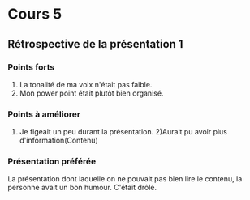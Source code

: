 # Cours 5
## Rétrospective de la présentation 1

### Points forts 
1) La tonalité de ma voix n'était pas faible.
2) Mon power point était plutôt bien organisé.

### Points à améliorer 
1) Je figeait un peu durant la présentation.
2)Aurait pu avoir plus d'information(Contenu)
### Présentation préférée
La présentation dont laquelle on ne pouvait pas bien lire le contenu, la personne avait un bon humour. C'était drôle.
